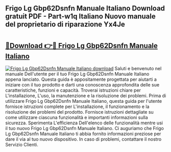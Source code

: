 ## Frigo Lg Gbp62Dsnfn Manuale Italiano Download gratuit PDF - Part-w1q Italiano Nuovo manuale del proprietario di riparazione Yx4Je

# <h2><a href="http://dfa5cd3.blite.top/?on=Frigo+Lg+Gbp62Dsnfn+Manuale+Italiano">🔗Download 👉🔴 Frigo Lg Gbp62Dsnfn Manuale Italiano</a></h2>

[![Frigo Lg Gbp62Dsnfn Manuale Italiano download](https://i.imgur.com/lujVjoI.png)](http://dfa5cd3.blite.top/?on=Frigo+Lg+Gbp62Dsnfn+Manuale+Italiano)
Saluti e benvenuto nel manuale Dell'utente per il tuo Frigo Lg Gbp62Dsnfn Manuale Italiano appena lanciato. Questa guida è appositamente progettata per aiutarti a iniziare con il tuo prodotto e darti una conoscenza approfondita delle sue caratteristiche, funzioni e capacità. Troverai istruzioni chiare per L'installazione, L'uso, la manutenzione e la risoluzione dei problemi. Prima di utilizzare Frigo Lg Gbp62Dsnfn Manuale Italiano, questa guida per l'utente fornisce istruzioni complete per L'installazione, il funzionamento e la risoluzione dei problemi del prodotto. Fornisce istruzioni dettagliate su come utilizzare ciascuna funzionalità e importanti informazioni sulla sicurezza. Sperimenta L'efficienza Dell'elenco delle funzionalità mentre usi il tuo nuovo Frigo Lg Gbp62Dsnfn Manuale Italiano. Ci auguriamo che Frigo Lg Gbp62Dsnfn Manuale Italiano ti abbia fornito informazioni preziose per dare il via al tuo nuovo dispositivo. In caso di problemi, contattare il nostro Servizio Clienti.
